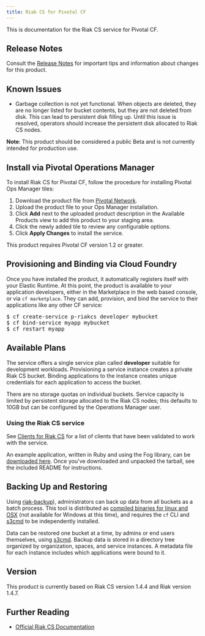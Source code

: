 ```yaml
---
title: Riak CS for Pivotal CF
---
```


This is documentation for the Riak CS service for Pivotal CF.

## Release Notes

Consult the [Release Notes](release-notes.html) for important tips and information about changes for this product.

## Known Issues

- Garbage collection is not yet functional. When objects are deleted, they are no longer listed for bucket contents, but they are not deleted from disk. This can lead to persistent disk filling up. Until this issue is resolved, operators should increase the persistent disk allocated to Riak CS nodes.

**Note**: This product should be considered a public Beta and is not currently intended for production use.

## Install via Pivotal Operations Manager

To install Riak CS for Pivotal CF, follow the procedure for installing Pivotal Ops Manager tiles:

1. Download the product file from [Pivotal Network](https://network.pivotal.io/).
1. Upload the product file to your Ops Manager installation.
1. Click **Add** next to the uploaded product description in the Available Products view to add this product to your staging area.
1. Click the newly added tile to review any configurable options.
1. Click **Apply Changes** to install the service.

This product requires Pivotal CF version 1.2 or greater.

## Provisioning and Binding via Cloud Foundry

Once you have installed the product, it automatically registers itself with your Elastic Runtime. At this point, the product is available to your application developers, either in the Marketplace in the web based console, or via `cf marketplace`. They can add, provision, and bind the service to their applications like any other CF service:

<pre class="terminal">
$ cf create-service p-riakcs developer mybucket
$ cf bind-service myapp mybucket
$ cf restart myapp
</pre>

## Available Plans

The service offers a single service plan called **developer** suitable for development workloads. Provisioning a service instance creates a private Riak CS bucket. Binding applications to the instance creates unique credentials for each application to access the bucket.

There are no storage quotas on individual buckets. Service capacity is limited by persistent storage allocated to the Riak CS nodes; this defaults to 10GB but can be configured by the Operations Manager user.

### Using the Riak CS service

See [Clients for Riak CS](https://github.com/cloudfoundry/cf-riak-cs-release/blob/master/docs/clients.md) for a list of clients that have been validated to work with the service.

An example application, written in Ruby and using the Fog library, can be [downloaded here](riakcs-example-app.tgz). Once you've downloaded and unpacked the tarball, see the included README for instructions.

<a id="backing-up"></a>
## Backing Up and Restoring

Using [riak-backup](https://github.com/cloudfoundry/cf-riak-cs-release/tree/master/scripts/riak-backup/src/riak_backup)), administrators can back up data from all buckets as a batch process. This tool is distributed as [compiled binaries for linux and OSX](https://github.com/cloudfoundry/cf-riak-cs-release/tree/master/scripts/riak-backup/bin) (not available for Windows at this time), and requires the `cf` CLI and [s3cmd](https://github.com/cloudfoundry/cf-riak-cs-release/blob/master/docs/clients.md#s3cmd) to be independently installed.

Data can be restored one bucket at a time, by admins or end users themselves, using [s3cmd](https://github.com/cloudfoundry/cf-riak-cs-release/blob/master/docs/clients.md#s3cmd). Backup data is stored in a directory tree organized by organization, spaces, and service instances. A metadata file for each instance includes which applications were bound to it.

## Version

This product is currently based on Riak CS version 1.4.4 and Riak version 1.4.7.

## Further Reading

* [Official Riak CS Documentation](http://basho.com/riak-cloud-storage/)
